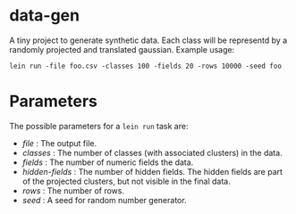 # data-gen

A tiny project to generate synthetic data.  Each class will be
representd by a randomly projected and translated gaussian.  Example
usage:

```console
lein run -file foo.csv -classes 100 -fields 20 -rows 10000 -seed foo
```

# Parameters

The possible parameters for a `lein run` task are:

  - *file* : The output file.
  - *classes* : The number of classes (with associated clusters) in the data.
  - *fields* : The number of numeric fields the data.
  - *hidden-fields* : The number of hidden fields. The hidden fields
                       are part of the projected clusters, but not
                       visible in the final data.
  - *rows* : The number of rows.
  - *seed* : A seed for random number generator.

